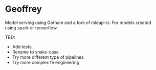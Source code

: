 # Geoffrey

Model serving using Gotham and a fork of mleap-rs. For models created using spark or tensorflow.

   
TBD:
- Add tests
- Rename to snake-case
- Try more different type of pipelines
- Try more complex fe engineering
